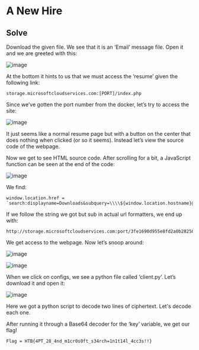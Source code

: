 # A New Hire 
## Solve
Download the given file. We see that it is an ‘Email’ message file. Open it and we are greeted with this: 

![image](https://github.com/user-attachments/assets/ef4b9d2c-e965-41dd-bf9d-d7827de35e99)

At the bottom it hints to us that we must access the ‘resume’ given the following link: 
```
storage.microsoftcloudservices.com:[PORT]/index.php 
```

Since we’ve gotten the port number from the docker, let’s try to access the site: 

![image](https://github.com/user-attachments/assets/c49fb4ac-00bb-4f79-828f-d6c28a9a6cf3)

It just seems like a normal resume page but with a button on the center that does nothing when clicked (or so it seems). Instead let’s view the source code of the webpage. 

Now we get to see HTML source code. After scrolling for a bit, a JavaScript function can be seen at the end of the code: 

![image](https://github.com/user-attachments/assets/56bb3a23-ebfa-4946-868d-5b0fec9694d3)

We find: 
```
window.location.href = `search:displayname=Downloads&subquery=\\\\${window.location.hostname}@${window.location.port}\\3fe1690d955e8fd2a0b282501570e1f4\\resumes\\` 
```

If we follow the string we got but sub in actual url formatters, we end up with: 
```
http://storage.microsoftcloudservices.com:port/3fe1690d955e8fd2a0b282501570e1f4/resumes/
```

We get access to the webpage. Now let’s snoop around: 

![image](https://github.com/user-attachments/assets/ed8dec8f-b928-47f1-a933-6ec973aadb4f)

![image](https://github.com/user-attachments/assets/7c9d2db3-fbf2-4bff-a7fa-15cf3a4a6a30)

When we click on configs, we see a python file called ‘client.py’. Let’s download it and open it: 

![image](https://github.com/user-attachments/assets/2b5dc681-5520-4884-8410-64b75b650b79)

Here we got a python script to decode two lines of ciphertext. Let's decode each one. 

After running it through a Base64 decoder for the ‘key’ variable, we get our flag!
```
Flag = HTB{4PT_28_4nd_m1cr0s0ft_s34rch=1n1t14l_4cc3s!!}
```
